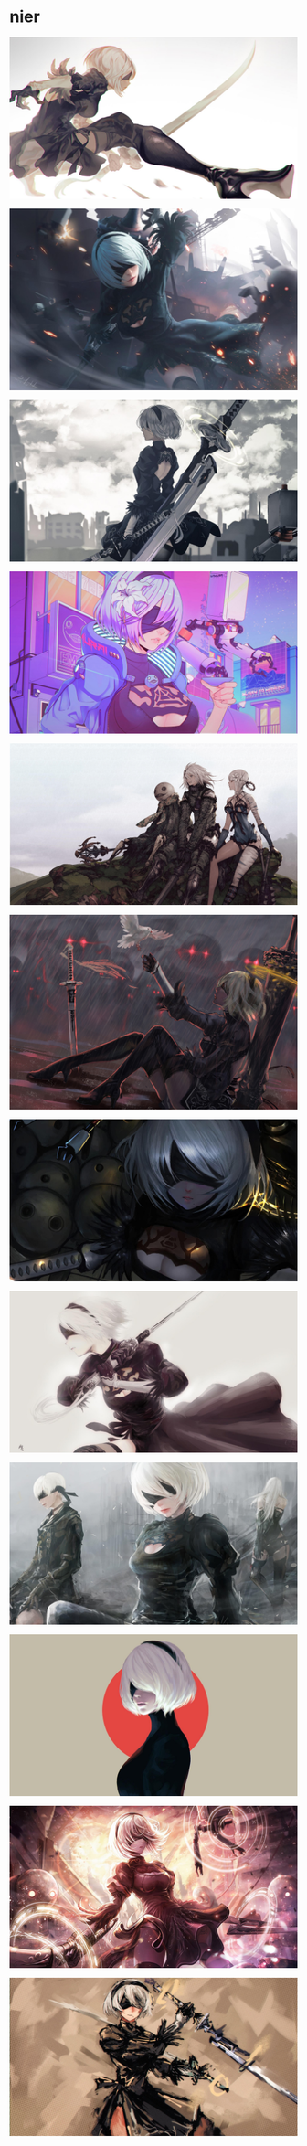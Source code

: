 # nier

<a href="932574.jpg"><img alt="932574" src="932574.jpg"></a>

<a href="nr-b2.jpg"><img alt="nr-b2" src="nr-b2.jpg"></a>

<a href="819005.jpg"><img alt="819005" src="819005.jpg"></a>

<a href="b-187.jpg"><img alt="b-187" src="b-187.jpg"></a>

<a href="wallhaven-x8e7p3.jpg"><img alt="wallhaven-x8e7p3" src="wallhaven-x8e7p3.jpg"></a>

<a href="818999.png"><img alt="818999" src="818999.png"></a>

<a href="922053.jpg"><img alt="922053" src="922053.jpg"></a>

<a href="818994.jpg"><img alt="818994" src="818994.jpg"></a>

<a href="818992.jpg"><img alt="818992" src="818992.jpg"></a>

<a href="b-248.jpg"><img alt="b-248" src="b-248.jpg"></a>

<a href="922055.jpg"><img alt="922055" src="922055.jpg"></a>

<a href="1067617.jpg"><img alt="1067617" src="1067617.jpg"></a>

